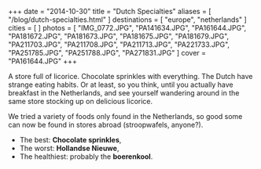 +++
date    = "2014-10-30"
title   = "Dutch Specialties"
aliases = [ "/blog/dutch-specialties.html" ]
destinations = [ "europe", "netherlands" ]
cities  = [ ]
photos  = [
  "IMG_0772.JPG", "PA141634.JPG", "PA161644.JPG", "PA181672.JPG", "PA181673.JPG",
  "PA181675.JPG", "PA181679.JPG", "PA211703.JPG", "PA211708.JPG", "PA211713.JPG",
  "PA221733.JPG", "PA251785.JPG", "PA251788.JPG", "PA271831.JPG"
]
cover = "PA161644.JPG"
+++

A store full of licorice. Chocolate sprinkles with everything. The Dutch have strange eating habits. Or at least, so you think, until you actually have breakfast in the Netherlands, and see yourself wandering around in the same store stocking up on delicious licorice.
<!--more-->
We tried a variety of foods only found in the Netherlands, so good some can now be found in stores abroad (stroopwafels, anyone?).

* The best: **Chocolate sprinkles**,
* The worst: **Hollandse Nieuwe**,
* The healthiest: probably the **boerenkool**.
